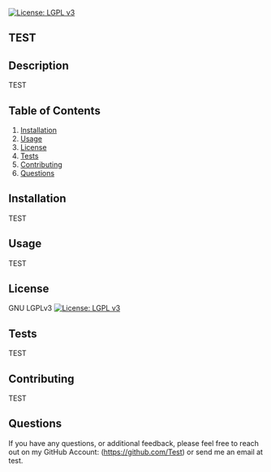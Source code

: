  

  [![License: LGPL v3](https://img.shields.io/badge/License-LGPL_v3-blue.svg)](https://www.gnu.org/licenses/lgpl-3.0)
  ## TEST
  ## Description 
  TEST
  
  ## Table of Contents
  1. [Installation](#Installation)
  2. [Usage](#Usage)
  3. [License](#License)
  5. [Tests](#Tests)
  6. [Contributing](#Contributing)
  7. [Questions](#Questions)
  
  ## Installation
  TEST
  ## Usage
  TEST
  ## License
  GNU LGPLv3 [![License: LGPL v3](https://img.shields.io/badge/License-LGPL_v3-blue.svg)](https://www.gnu.org/licenses/lgpl-3.0)
  ## Tests
  TEST
  ## Contributing
  TEST
  ## Questions

  If you have any questions, or additional feedback, please feel free to reach out on my 
GitHub Account: (https://github.com/Test) or send me an email at test.
  
